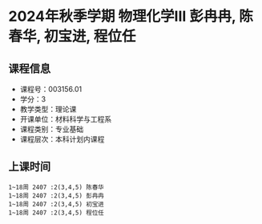 # 2024年秋季学期 物理化学III 彭冉冉, 陈春华, 初宝进, 程位任






## 课程信息

- 课程号：003156.01
- 学分：3
- 教学类型：理论课
- 开课单位：材料科学与工程系
- 课程类别：专业基础
- 课程层次：本科计划内课程

## 上课时间

```
1~18周 2407 :2(3,4,5) 陈春华
1~18周 2407 :2(3,4,5) 彭冉冉
1~18周 2407 :2(3,4,5) 初宝进
1~18周 2407 :2(3,4,5) 程位任
```

